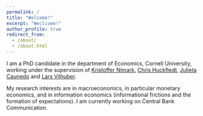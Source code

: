 ```yaml
---
permalink: /
title: "Welcome!"
excerpt: "Weclcome!"
author_profile: true
redirect_from: 
  - /about/
  - /about.html
---
```


I am a PhD candidate in the department of Economics, Cornell University, working under the supervision of [Kristoffer Nimark](http://www.kris-nimark.net/), [Chris Huckfledt](https://huckfeldt.economics.cornell.edu/), [Julieta Caunedo](https://www.julietacaunedo.com/) and [Lars Vilhuber](https://www.ilr.cornell.edu/people/lars-vilhuber). 

My research interests are in macroeconomics, in particular monetary economics, and in information economics (informational frictions and the formation of expectations). I am currently working on Central Bank Communication.
